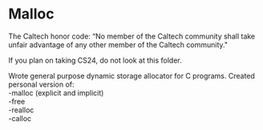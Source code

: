 # Malloc

The Caltech honor code: “No member of the Caltech community shall take unfair advantage of any other member of the Caltech community."

If you plan on taking CS24, do not look at this folder.

Wrote general purpose dynamic storage allocator for C programs. Created personal version of:\
-malloc (explicit and implicit)\
-free\
-realloc\
-calloc
